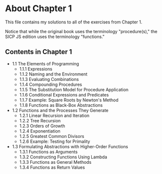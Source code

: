 # About Chapter 1
This file contains my solutions to all of the exercises from Chapter 1. 

Notice that while the original book uses the terminology "procedure(s)," the SICP JS edition uses the terminology "functions."

## Contents in Chapter 1
* 1.1 The Elements of Programming
  * 1.1.1 Expressions
  * 1.1.2 Naming and the Environment
  * 1.1.3 Evaluating Combinations
  * 1.1.4 Compounding Procedures
  * 1.1.5 The Substitution Model for Procedure Application
  * 1.1.6 Conditional Expressions and Predicates
  * 1.1.7 Example: Square Roots by Newton's Method
  * 1.1.8 Functions as Black-Box Abstractions
* 1.2 Functions and the Processes They Generate
  * 1.2.1 Linear Recursion and Iteration
  * 1.2.2 Tree Recursion
  * 1.2.3 Orders of Growth
  * 1.2.4 Exponentiation
  * 1.2.5 Greatest Common Divisors
  * 1.2.6 Example: Testing for Primality
* 1.3 Formulating Abstractions with Higher-Order Functions
  * 1.3.1 Functions as Arguments
  * 1.3.2 Constructing Functions Using Lambda
  * 1.3.3 Functions as General Methods
  * 1.3.4 Functions as Return Values
